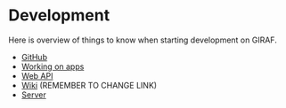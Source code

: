 # Development

Here is overview of things to know when starting development on GIRAF. 

- [GitHub](../Development/GitHub/index.md)
- [Working on apps](../Development/Apps/index.md)
- [Web API](../Development/Web_API/index.md)
- [Wiki](../Development/Web_API/index.md) (REMEMBER TO CHANGE LINK)
- [Server](../Development/Server/index.md)